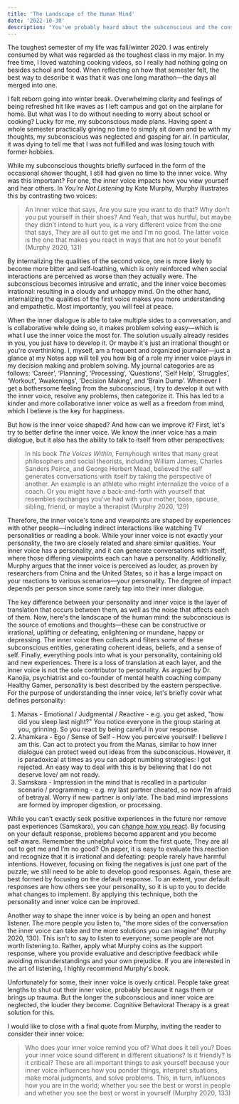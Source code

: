 ```yaml
---
title: 'The Landscape of the Human Mind'
date: '2022-10-30'
description: "You've probably heard about the subconscious and the conscious, but do you understand how they interact? And what about the voluble inner voice, as dubbed by Kate Murphy?"
---
```


The toughest semester of my life was fall/winter 2020. I was entirely consumed by what was regarded as the toughest class in my major. In my free time, I loved watching cooking videos, so I really had nothing going on besides school and food. When reflecting on how that semester felt, the best way to describe it was that it was one long marathon—the days all merged into one.

I felt reborn going into winter break. Overwhelming clarity and feelings of being refreshed hit like waves as I left campus and got on the airplane for home. But what was I to do without needing to worry about school or cooking? Lucky for me, my subconscious made plans. Having spent a whole semester practically giving no time to simply sit down and be with my thoughts, my subconscious was neglected and gasping for air. In particular, it was dying to tell me that I was not fulfilled and was losing touch with former hobbies.

While my subconscious thoughts briefly surfaced in the form of the occasional shower thought, I still had given no time to the inner voice. Why was this important? For one, the inner voice impacts how you view yourself and hear others. In _You're Not Listening_ by Kate Murphy, Murphy illustrates this by contrasting two voices:

> An inner voice that says, Are you sure you want to do that? Why don’t you put yourself in their shoes? And Yeah, that was hurtful, but maybe they didn’t intend to hurt you, is a very different voice from the one that says, They are all out to get me and I’m no good. The latter voice is the one that makes you react in ways that are not to your benefit (Murphy 2020, 131)

By internalizing the qualities of the second voice, one is more likely to become more bitter and self-loathing, which is only reinforced when social interactions are perceived as worse than they actually were. The subconscious becomes intrusive and erratic, and the inner voice becomes irrational: resulting in a cloudy and unhappy mind. On the other hand, internalizing the qualities of the first voice makes you more understanding and empathetic. Most importantly, you will feel at peace.

When the inner dialogue is able to take multiple sides to a conversation, and is collaborative while doing so, it makes problem solving easy—which is what I use the inner voice the most for. The solution usually already resides in you, you just have to develop it. Or maybe it's just an irrational thought or you're overthinking. I, myself, am a frequent and organized journaler—just a glance at my Notes app will tell you how big of a role my inner voice plays in my decision making and problem solving. My journal categories are as follows: ‘Career’, ‘Planning’, ‘Processing’, ‘Questions’, ‘Self Help’, ‘Struggles’, ‘Workout’, ‘Awakenings’, ‘Decision Making’, and ‘Brain Dump’. Whenever I get a bothersome feeling from the subconscious, I try to develop it out with the inner voice, resolve any problems, then categorize it. This has led to a kinder and more collaborative inner voice as well as a freedom from mind, which I believe is the key for happiness.

But how is the inner voice shaped? And how can we improve it? First, let's try to better define the inner voice. We know the inner voice has a main dialogue, but it also has the ability to talk to itself from other perspectives:

> In his book _The Voices Within_, Fernyhough writes that many great philosophers and social theorists, including William James, Charles Sanders Peirce, and George Herbert Mead, believed the self generates conversations with itself by taking the perspective of another. An example is an athlete who might internalize the voice of a coach. Or you might have a back-and-forth with yourself that resembles exchanges you've had with your mother, boss, spouse, sibling, friend, or maybe a therapist (Murphy 2020, 129)

Therefore, the inner voice's tone and viewpoints are shaped by experiences with other people—including indirect interactions like watching TV personalities or reading a book. While your inner voice is not exactly your personality, the two are closely related and share similar qualities. Your inner voice has a personality, and it can generate conversations with itself, where those differing viewpoints each can have a personality. Additionally, Murphy argues that the inner voice is perceived as louder, as proven by researchers from China and the United States, so it has a large impact on your reactions to various scenarios—your personality. The degree of impact depends per person since some rarely tap into their inner dialogue.

The key difference between your personality and inner voice is the layer of translation that occurs between them, as well as the noise that affects each of them. Now, here's the landscape of the human mind: the subconscious is the source of emotions and thoughts—these can be constructive or irrational, uplifting or defeating, enlightening or mundane, happy or depressing. The inner voice then collects and filters some of these subconscious entities, generating coherent ideas, beliefs, and a sense of self. Finally, everything pools into what is your personality, containing old and new experiences. There is a loss of translation at each layer, and the inner voice is not the sole contributor to personality. As argued by Dr. Kanojia, psychiatrist and co-founder of mental health coaching company Healthy Gamer, personality is best described by the eastern perspective. For the purpose of understanding the inner voice, let's briefly cover what defines personality:

1. Manas - Emotional / Judgmental / Reactive - e.g. you get asked, "how did you sleep last night?" You notice everyone in the group staring at you, grinning. So you react by being careful in your response.
2. Ahamkara - Ego / Sense of Self - How you perceive yourself: I believe I am this. Can act to protect you from the Manas, similar to how inner dialogue can protect weed out ideas from the subconscious. However, it is paradoxical at times as you can adopt numbing strategies: I got rejected. An easy way to deal with this is by believing that I do not deserve love/ am not ready.
3. Samskara - Impression in the mind that is recalled in a particular scenario / programming -
   e.g. my last partner cheated, so now I’m afraid of betrayal. Worry if new partner is only late. The bad mind impressions are formed by improper digestion, or processing.

While you can't exactly seek positive experiences in the future nor remove past experiences (Samskara), you can [change how you react](https://youtu.be/t_NRIVq2vzM). By focusing on your default response, problems become apparent and you become self-aware. Remember the unhelpful voice from the first quote, They are all out to get me and I’m no good? On paper, it is easy to evaluate this reaction and recognize that it is irrational and defeating: people rarely have harmful intentions. However, focusing on fixing the negatives is just one part of the puzzle; we still need to be able to develop good responses. Again, these are best formed by focusing on the default response. To an extent, your default responses are how others see your personality, so it is up to you to decide what changes to implement. By applying this technique, both the personality and inner voice can be improved.

Another way to shape the inner voice is by being an open and honest listener. The more people you listen to, "the more sides of the conversation the inner voice can take and the more solutions you can imagine" (Murphy 2020, 130). This isn't to say to listen to everyone; some people are not worth listening to. Rather, apply what Murphy coins as the support response, where you provide evaluative and descriptive feedback while avoiding misunderstandings and your own prejudice. If you are interested in the art of listening, I highly recommend Murphy's book.

Unfortunately for some, their inner voice is overly critical. People take great lengths to shut out their inner voice, probably because it nags them or brings up trauma. But the longer the subconscious and inner voice are neglected, the louder they become. Cognitive Behavioral Therapy is a great solution for this.

I would like to close with a final quote from Murphy, inviting the reader to consider their inner voice:

> Who does your inner voice remind you of? What does it tell you? Does your inner voice sound different in different situations? Is it friendly? Is it critical? These are all important things to ask yourself because your inner voice influences how you ponder things, interpret situations, make moral judgments, and solve problems. This, in turn, influences how you are in the world; whether you see the best or worst in people and whether you see the best or worst in yourself (Murphy 2020, 133)
